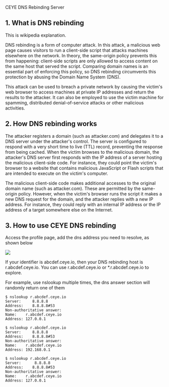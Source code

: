 CEYE DNS Rebinding Server

## 1. What is DNS rebinding
This is wikipedia explanation.

DNS rebinding is a form of computer attack. In this attack, a malicious web page causes visitors to run a client-side script that attacks machines elsewhere on the network. In theory, the same-origin policy prevents this from happening: client-side scripts are only allowed to access content on the same host that served the script. Comparing domain names is an essential part of enforcing this policy, so DNS rebinding circumvents this protection by abusing the Domain Name System (DNS).

This attack can be used to breach a private network by causing the victim's web browser to access machines at private IP addresses and return the results to the attacker. It can also be employed to use the victim machine for spamming, distributed denial-of-service attacks or other malicious activities.

## 2. How DNS rebinding works
The attacker registers a domain (such as attacker.com) and delegates it to a DNS server under the attacker's control. The server is configured to respond with a very short time to live (TTL) record, preventing the response from being cached. When the victim browses to the malicious domain, the attacker's DNS server first responds with the IP address of a server hosting the malicious client-side code. For instance, they could point the victim's browser to a website that contains malicious JavaScript or Flash scripts that are intended to execute on the victim's computer.

The malicious client-side code makes additional accesses to the original domain name (such as attacker.com). These are permitted by the same-origin policy. However, when the victim's browser runs the script it makes a new DNS request for the domain, and the attacker replies with a new IP address. For instance, they could reply with an internal IP address or the IP address of a target somewhere else on the Internet.

## 3. How to use CEYE DNS rebinding
Access the profile page, add the dns address you need to resolve, as shown below 

![](https://images.seebug.org/ceye/dnsrebinding.jpeg)

If your identifier is abcdef.ceye.io, then your DNS rebinding host is r.abcdef.ceye.io. You can use r.abcdef.ceye.io or *.r.abcdef.ceye.io to explore.

For example, use nslookup multiple times, the dns answer section will randomly return one of them

	$ nslookup r.abcdef.ceye.io
	Server:     8.8.8.8
	Address:    8.8.8.8#53
	Non-authoritative answer:
	Name:    r.abcdef.ceye.io
	Address: 127.0.0.1

	$ nslookup r.abcdef.ceye.io
	Server:     8.8.8.8
	Address:    8.8.8.8#53
	Non-authoritative answer:
	Name:    r.abcdef.ceye.io
	Address: 192.168.0.1

	$ nslookup r.abcdef.ceye.io
	Server:      8.8.8.8
	Address:    8.8.8.8#53
	Non-authoritative answer:
	Name:    r.abcdef.ceye.io
	Address: 127.0.0.1